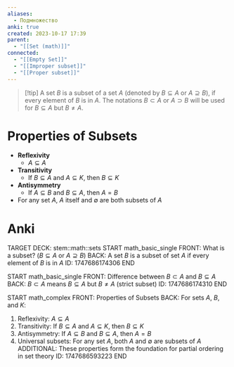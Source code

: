 ```yaml
---
aliases:
  - Подмножество
anki: true
created: 2023-10-17 17:39
parent:
  - "[[Set (math)]]"
connected:
  - "[[Empty Set]]"
  - "[[Improper subset]]"
  - "[[Proper subset]]"
---
```


> [!tip] A set $B$ is a subset of a set $A$ (denoted by $B⊆A$ or $A⊇B$), 
> if every element of $B$ is in $A$. 
> The notations $B ⊂ A$ or $A ⊃ B$ will be used for $B ⊆ A$ but $B  \neq A$.


# Properties of Subsets
- **Reflexivity** 
    - $A⊆A$
- **Transitivity**
    - If $B⊆A$ and $A⊆K$, then $B⊆K$
- **Antisymmetry**
    - If $A⊆B$ and $B⊆A$, then $A=B$
- For any set $A$, $A$ itself and $∅$ are both subsets of $A$

# Anki
TARGET DECK: stem::math::sets
START
math_basic_single
FRONT: What is a subset? ($B⊆A$ or $A⊇B$)
BACK: A set $B$ is a subset of set $A$ if every element of $B$ is in $A$
ID: 1747686174306
END

START
math_basic_single
FRONT: Difference between $B ⊂ A$ and $B ⊆ A$
BACK: $B ⊂ A$ means $B ⊆ A$ but $B \neq A$ (strict subset)
ID: 1747686174310
END

START
math_complex
FRONT: Properties of Subsets
BACK: For sets $A$, $B$, and $K$:
1. Reflexivity: $A ⊆ A$
2. Transitivity: If $B ⊆ A$ and $A ⊆ K$, then $B ⊆ K$
3. Antisymmetry: If $A ⊆ B$ and $B ⊆ A$, then $A = B$
4. Universal subsets: For any set $A$, both $A$ and $∅$ are subsets of $A$
ADDITIONAL: These properties form the foundation for partial ordering in set theory
ID: 1747686593223
END


